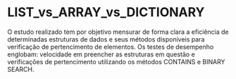 # LIST_vs_ARRAY_vs_DICTIONARY
O estudo realizado tem por objetivo mensurar de forma clara a eficiência de determinadas estruturas de dados e seus métodos disponíveis para verificação de pertencimento de elementos. Os testes de desempenho englobam: velocidade em preencher as estruturas em questão e verificações de pertencimento utilizando os métodos CONTAINS e BINARY SEARCH.
